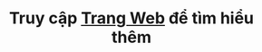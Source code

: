 <span>
<div align="center">
  
  <h1>
    
   Truy cập [Trang Web]() để tìm hiểu thêm
 
  </h1>
  
</div>

</span>
